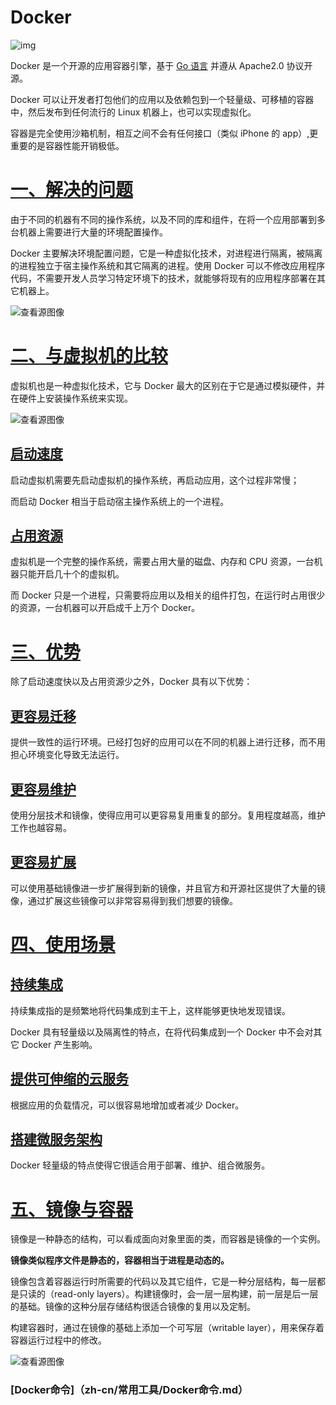 # Docker

![img](https://www.runoob.com/wp-content/uploads/2016/04/docker01.png)

Docker 是一个开源的应用容器引擎，基于 [Go 语言](https://www.runoob.com/go/go-tutorial.html) 并遵从 Apache2.0 协议开源。

Docker 可以让开发者打包他们的应用以及依赖包到一个轻量级、可移植的容器中，然后发布到任何流行的 Linux 机器上，也可以实现虚拟化。

容器是完全使用沙箱机制，相互之间不会有任何接口（类似 iPhone 的 app）,更重要的是容器性能开销极低。

# [一、解决的问题](https://study.bestzuo.cn/#/docker?id=一、解决的问题)

由于不同的机器有不同的操作系统，以及不同的库和组件，在将一个应用部署到多台机器上需要进行大量的环境配置操作。

Docker 主要解决环境配置问题，它是一种虚拟化技术，对进程进行隔离，被隔离的进程独立于宿主操作系统和其它隔离的进程。使用 Docker 可以不修改应用程序代码，不需要开发人员学习特定环境下的技术，就能够将现有的应用程序部署在其它机器上。

![查看源图像](https://www.west.cn/docs/wp-content/uploads/2019/06/1-19-680x335.jpg)



# [二、与虚拟机的比较](https://study.bestzuo.cn/#/docker?id=二、与虚拟机的比较)

虚拟机也是一种虚拟化技术，它与 Docker 最大的区别在于它是通过模拟硬件，并在硬件上安装操作系统来实现。

![查看源图像](https://th.bing.com/th/id/R99cad29c572e1d47d447f6a56a80cc1f?rik=pPf%2fCudy%2fjhcgQ&riu=http%3a%2f%2fupload-images.jianshu.io%2fupload_images%2f7554120-199ca0bf4a66cbdf.jpg&ehk=94%2fzc99Ca0WfUDqkd4Q8a%2fQZ4FpQVtkaxaZ%2b4K85KCM%3d&risl=&pid=ImgRaw)

## [启动速度](https://study.bestzuo.cn/#/docker?id=启动速度)

启动虚拟机需要先启动虚拟机的操作系统，再启动应用，这个过程非常慢；

而启动 Docker 相当于启动宿主操作系统上的一个进程。

## [占用资源](https://study.bestzuo.cn/#/docker?id=占用资源)

虚拟机是一个完整的操作系统，需要占用大量的磁盘、内存和 CPU 资源，一台机器只能开启几十个的虚拟机。

而 Docker 只是一个进程，只需要将应用以及相关的组件打包，在运行时占用很少的资源，一台机器可以开启成千上万个 Docker。

# [三、优势](https://study.bestzuo.cn/#/docker?id=三、优势)

除了启动速度快以及占用资源少之外，Docker 具有以下优势：

## [更容易迁移](https://study.bestzuo.cn/#/docker?id=更容易迁移)

提供一致性的运行环境。已经打包好的应用可以在不同的机器上进行迁移，而不用担心环境变化导致无法运行。

## [更容易维护](https://study.bestzuo.cn/#/docker?id=更容易维护)

使用分层技术和镜像，使得应用可以更容易复用重复的部分。复用程度越高，维护工作也越容易。

## [更容易扩展](https://study.bestzuo.cn/#/docker?id=更容易扩展)

可以使用基础镜像进一步扩展得到新的镜像，并且官方和开源社区提供了大量的镜像，通过扩展这些镜像可以非常容易得到我们想要的镜像。

# [四、使用场景](https://study.bestzuo.cn/#/docker?id=四、使用场景)

## [持续集成](https://study.bestzuo.cn/#/docker?id=持续集成)

持续集成指的是频繁地将代码集成到主干上，这样能够更快地发现错误。

Docker 具有轻量级以及隔离性的特点，在将代码集成到一个 Docker 中不会对其它 Docker 产生影响。

## [提供可伸缩的云服务](https://study.bestzuo.cn/#/docker?id=提供可伸缩的云服务)

根据应用的负载情况，可以很容易地增加或者减少 Docker。

## [搭建微服务架构](https://study.bestzuo.cn/#/docker?id=搭建微服务架构)

Docker 轻量级的特点使得它很适合用于部署、维护、组合微服务。

# [五、镜像与容器](https://study.bestzuo.cn/#/docker?id=五、镜像与容器)

镜像是一种静态的结构，可以看成面向对象里面的类，而容器是镜像的一个实例。

**镜像类似程序文件是静态的，容器相当于进程是动态的。**

镜像包含着容器运行时所需要的代码以及其它组件，它是一种分层结构，每一层都是只读的（read-only layers）。构建镜像时，会一层一层构建，前一层是后一层的基础。镜像的这种分层存储结构很适合镜像的复用以及定制。

构建容器时，通过在镜像的基础上添加一个可写层（writable layer），用来保存着容器运行过程中的修改。

![查看源图像](https://pic1.zhimg.com/v2-d83e9ea8fe286cb6ec0701ef30a3f6a3_r.jpg)

### [Docker命令]（zh-cn/常用工具/Docker命令.md）